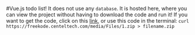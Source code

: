 #Vue.js todo list!
It does not use any `database`.
It is hosted here, where you can view the project without having to download the code and run it!
If you want to get the code, click on this [link](https://freekode.centeltech.com/post/108/), or use this code in the terminal: `curl https://freekode.centeltech.com/media/Files/1.zip > filename.zip`
